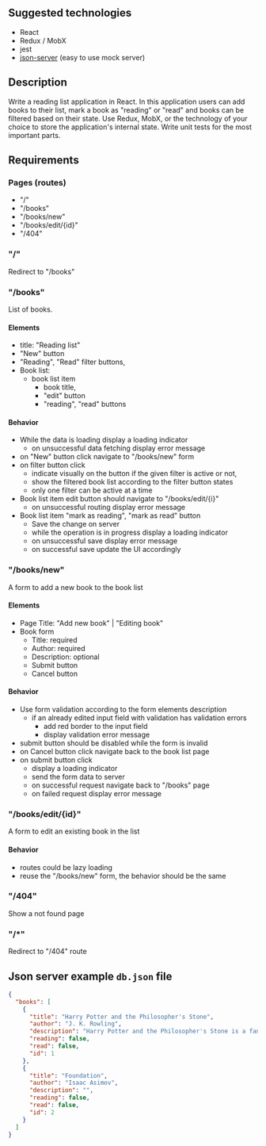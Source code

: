 ## Suggested technologies
* React
* Redux / MobX
* jest
* [json-server](https://github.com/typicode/json-server) (easy to use mock server)

## Description
Write a reading list application in React.
In this application users can add books to their list, mark a book as "reading" or "read" and books can be filtered based on their state.
Use Redux, MobX, or the technology of your choice to store the application's internal state.
Write unit tests for the most important parts.

## Requirements
### Pages (routes)
* "/"
* "/books"
* "/books/new"
* "/books/edit/{id}"
* "/404"

### "/"
Redirect to "/books"

### "/books"
List of books.

#### Elements
* title: "Reading list"
* "New" button
* "Reading", "Read" filter buttons,
* Book list:
  * book list item
    * book title,
    * "edit" button
    * "reading", "read" buttons

#### Behavior
* While the data is loading display a loading indicator
  * on unsuccessful data fetching display error message
* on "New" button click navigate to "/books/new" form
* on filter button click
  * indicate visually on the button if the given filter is active or not,
  * show the filtered book list according to the filter button states
  * only one filter can be active at a time
* Book list item edit button should navigate to "/books/edit/{i}"
  * on unsuccessful routing display error message
* Book list item "mark as reading", "mark as read" button
  * Save the change on server
  * while the operation is in progress display a loading indicator
  * on unsuccessful save display error message
  * on successful save update the UI accordingly

### "/books/new"
A form to add a new book to the book list

#### Elements
* Page Title: "Add new book" | "Editing book"
* Book form
  * Title: required
  * Author: required
  * Description: optional
  * Submit button
  * Cancel button

#### Behavior
* Use form validation according to the form elements description
  * if an already edited input field with validation has validation errors
    * add red border to the input field
    * display validation error message
* submit button should be disabled while the form is invalid
* on Cancel button click navigate back to the book list page
* on submit button click
  * display a loading indicator
  * send the form data to server
  * on successful request navigate back to "/books" page
  * on failed request display error message

### "/books/edit/{id}"
A form to edit an existing book in the list

#### Behavior
* routes could be lazy loading
* reuse the "/books/new" form, the behavior should be the same

### "/404"
Show a not found page

### "/*"
Redirect to "/404" route

## Json server example `db.json` file
```json
{
  "books": [
    {
      "title": "Harry Potter and the Philosopher's Stone",
      "author": "J. K. Rowling",
      "description": "Harry Potter and the Philosopher's Stone is a fantasy novel written by British author J. K. Rowling. The first novel in the Harry Potter series and Rowling's debut novel, it follows Harry Potter, a young wizard who discovers his magical heritage on his eleventh birthday,",
      "reading": false,
      "read": false,
      "id": 1
    },
    {
      "title": "Foundation",
      "author": "Isaac Asimov",
      "description": "",
      "reading": false,
      "read": false,
      "id": 2
    }
  ]
}
```
